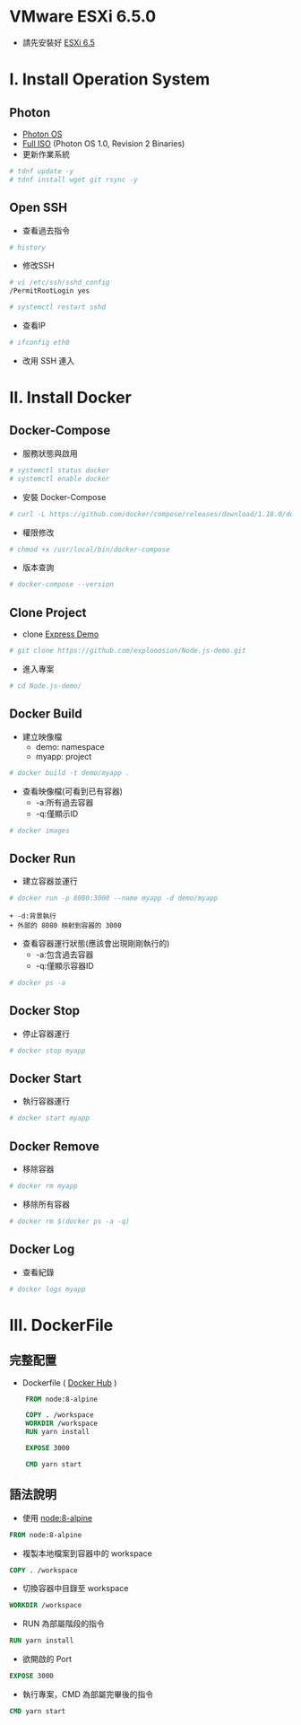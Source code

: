 # VMware ESXi 6.5.0
+ 請先安裝好 [ESXi 6.5](https://my.vmware.com/web/vmware/details?downloadGroup=ESXI650&productId=614)

# I. Install Operation System
## Photon
+ [Photon OS](https://vmware.github.io/photon/)
+ [Full ISO](https://bintray.com/vmware/photon/download_file?file_path=photon-1.0-62c543d.iso) (Photon OS 1.0, Revision 2 Binaries)
+ 更新作業系統
```bash
# tdnf update -y
# tdnf install wget git rsync -y
```

## Open SSH
+ 查看過去指令
```bash
# history
```

+ 修改SSH
```bash
# vi /etc/ssh/sshd_config
/PermitRootLogin yes

# systemctl restart sshd
```

+ 查看IP
```bash
# ifconfig eth0
```

+ 改用 SSH 連入

# II. Install Docker

## Docker-Compose

+ 服務狀態與啟用
```bash
# systemctl status docker
# systemctl enable docker
```

+ 安裝 Docker-Compose
```bash
# curl -L https://github.com/docker/compose/releases/download/1.18.0/docker-compose-`uname -s`-`uname -m` -o /usr/local/bin/docker-compose
```

+ 權限修改
```bash
# chmod +x /usr/local/bin/docker-compose
```

+ 版本查詢
```bash
# docker-compose --version
```

## Clone Project
+ clone [Express Demo](https://github.com/explooosion/Node.js-demo)
```bash
# git clone https://github.com/explooosion/Node.js-demo.git
```

+ 進入專案
```bash
# cd Node.js-demo/
```

## Docker Build
+ 建立映像檔
	+ demo: namespace
	+ myapp: project
```bash
# docker build -t demo/myapp .
```

+ 查看映像檔(可看到已有容器)
	+ -a:所有過去容器
	+ -q:僅顯示ID
```bash
# docker images
```

## Docker Run
+ 建立容器並運行
```bash
# docker run -p 8080:3000 --name myapp -d demo/myapp
```
	+ -d:背景執行
	+ 外部的 8080 映射到容器的 3000

+ 查看容器運行狀態(應該會出現剛剛執行的)
	+ -a:包含過去容器
	+ -q:僅顯示容器ID
```bash
# docker ps -a
```

## Docker Stop
+ 停止容器運行
```bash
# docker stop myapp
```

## Docker Start
+ 執行容器運行
```bash
# docker start myapp
```

## Docker Remove
+ 移除容器
```bash
# docker rm myapp
```

+ 移除所有容器
```bash
# docker rm $(docker ps -a -q)
```

## Docker Log
+ 查看紀錄
```bash
# docker logs myapp
```


# III. DockerFile

## 完整配置

+ Dockerfile ( [Docker Hub](https://hub.docker.com/) )
```Dockerfile
    FROM node:8-alpine

    COPY . /workspace
    WORKDIR /workspace
    RUN yarn install

    EXPOSE 3000

    CMD yarn start
```

## 語法說明
+ 使用 [node:8-alpine](https://hub.docker.com/_/node/)
```Dockerfile
FROM node:8-alpine
```

+ 複製本地檔案到容器中的 workspace
```Dockerfile
COPY . /workspace
```

+ 切換容器中目錄至 workspace
```Dockerfile
WORKDIR /workspace
```

+ RUN 為部屬階段的指令
```Dockerfile
RUN yarn install
```

+ 欲開啟的 Port
```Dockerfile
EXPOSE 3000
```

+ 執行專案，CMD 為部屬完畢後的指令
```Dockerfile
CMD yarn start
```
